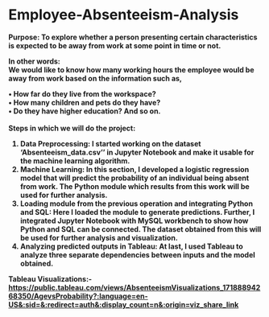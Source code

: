 # Employee-Absenteeism-Analysis

<b>Purpose:<b> To explore whether a person presenting certain characteristics is expected to be away from work at some point in time or not.<br>

In other words:
<br>
We would like to know how many working hours the employee would be away from work based on the information such as,<br>

• How far do they live from the workspace?<br>
• How many children and pets do they have?<br>
• Do they have higher education? And so on.<br><br>
Steps in which we will do the project:<br>

1. <b>Data Preprocessing:<b> I started working on the dataset ‘Absenteeism_data.csv’’ in Jupyter Notebook and make it usable for the machine learning algorithm.<br>
2. <b>Machine Learning:<b> In this section, I developed a logistic regression model that will predict the probability of an individual being absent from work. The Python module which results from this work will be used for further analysis.<br>
3. Loading module from the previous operation and integrating Python and SQL: Here I loaded the module to generate predictions. Further, I integrated Jupyter Notebook with MySQL workbench to show how Python and SQL can be connected. The dataset obtained from this will be used for further analysis and visualization.<br>
4. Analyzing predicted outputs in Tableau: At last, I used Tableau to analyze three separate dependencies between inputs and the model obtained.<br>

Tableau Visualizations:-https://public.tableau.com/views/AbsenteeismVisualizations_17188894268350/AgevsProbability?:language=en-US&:sid=&:redirect=auth&:display_count=n&:origin=viz_share_link

